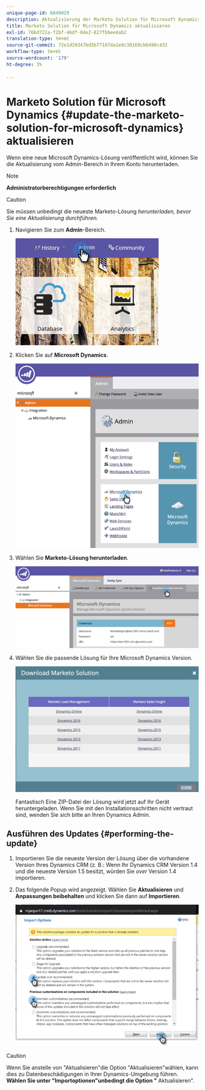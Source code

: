 ```yaml
---
unique-page-id: 6849029
description: Aktualisierung der Marketo Solution für Microsoft Dynamics - Marketo Docs - Produktdokumentation
title: Marketo Solution für Microsoft Dynamics aktualisieren
exl-id: 76bd722a-f2bf-46df-84e2-827fbbee4ab2
translation-type: tm+mt
source-git-commit: 72e1d29347bd5b77107da1e9c30169cb6490c432
workflow-type: tm+mt
source-wordcount: '179'
ht-degree: 3%

---
```


# Marketo Solution für Microsoft Dynamics {#update-the-marketo-solution-for-microsoft-dynamics} aktualisieren

Wenn eine neue Microsoft Dynamics-Lösung veröffentlicht wird, können Sie die Aktualisierung vom Admin-Bereich in Ihrem Konto herunterladen.

>[!NOTE]
>
>**Administratorberechtigungen erforderlich**

>[!CAUTION]
>
>Sie müssen unbedingt die neueste Marketo-Lösung _herunterladen, bevor Sie eine Aktualisierung durchführen._

1. Navigieren Sie zum **Admin**-Bereich.

   ![](assets/admin.png)

1. Klicken Sie auf **Microsoft Dynamics**.

   ![](assets/image2015-3-16-10-3a51-3a25.png)

1. Wählen Sie **Marketo-Lösung herunterladen**.

   ![](assets/image2015-3-16-10-3a52-3a1.png)

1. Wählen Sie die passende Lösung für Ihre Microsoft Dynamics Version.

   ![](assets/msd-online.png)

   Fantastisch Eine ZIP-Datei der Lösung wird jetzt auf Ihr Gerät heruntergeladen. Wenn Sie mit den Installationsschritten nicht vertraut sind, wenden Sie sich bitte an Ihren Dynamics Admin.

## Ausführen des Updates {#performing-the-update}

1. Importieren Sie die neueste Version der Lösung über die vorhandene Version Ihres Dynamics CRM (z. B.: Wenn Ihr Dynamics CRM Version 1.4 und die neueste Version 1.5 besitzt, würden Sie _over_ Version 1.4 importieren.

1. Das folgende Popup wird angezeigt. Wählen Sie **Aktualisieren** und **Anpassungen beibehalten** und klicken Sie dann auf **Importieren**.

   ![](assets/update-the-marketo-solution-for-microsoft-dynamics-5.png)

>[!CAUTION]
>
>Wenn Sie anstelle von &quot;Aktualisieren&quot;die Option &quot;Aktualisieren&quot;wählen, kann dies zu Datenbeschädigungen in Ihrer Dynamics-Umgebung führen. **Wählen Sie unter &quot;Importoptionen&quot;unbedingt die Option &quot;** Aktualisieren&quot;.
